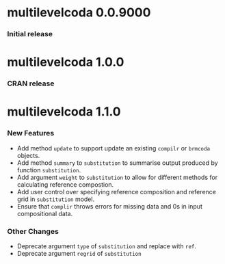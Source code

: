 # multilevelcoda 0.0.9000

### Initial release

# multilevelcoda 1.0.0

### CRAN release

# multilevelcoda 1.1.0

### New Features

* Add method `update` to support update an existing `compilr` or `brmcoda` objects.
* Add method `summary` to `substitution` to summarise output produced by function `substitution`.
* Add argument `weight` to `substitution` to allow for different methods for calculating reference compostion.
* Add user control over specifying reference composition and reference grid in `substitution` model.
* Ensure that `complir` throws errors for missing data and 0s in input compositional data.

### Other Changes

* Deprecate argument `type` of `substitution` and replace with `ref`.
* Deprecate argument `regrid` of `substitution`

